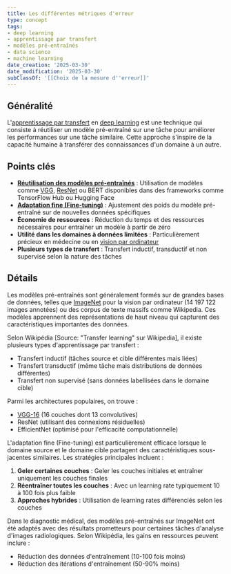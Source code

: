 ```yaml
---
title: Les différentes métriques d'erreur
type: concept
tags:
- deep learning
- apprentissage par transfert
- modèles pré-entraînés
- data science
- machine learning
date_creation: '2025-03-30'
date_modification: '2025-03-30'
subClassOf: '[[Choix de la mesure d''erreur]]'
---
```

## Généralité

L'[apprentissage par transfert](https://fr.wikipedia.org/wiki/Apprentissage_par_transfert) en [deep learning](https://fr.wikipedia.org/wiki/Apprentissage_profond) est une technique qui consiste à réutiliser un modèle pré-entraîné sur une tâche pour améliorer les performances sur une tâche similaire. Cette approche s'inspire de la capacité humaine à transférer des connaissances d'un domaine à un autre.

## Points clés

- **[Réutilisation des modèles pré-entraînés](https://fr.wikipedia.org/wiki/Apprentissage_par_transfert)** : Utilisation de modèles comme [VGG](https://fr.wikipedia.org/wiki/VGG16), [ResNet](https://fr.wikipedia.org/wiki/ResNet) ou BERT disponibles dans des frameworks comme TensorFlow Hub ou Hugging Face
- **[Adaptation fine (Fine-tuning)](https://fr.wikipedia.org/wiki/Fine-tuning)** : Ajustement des poids du modèle pré-entraîné sur de nouvelles données spécifiques
- **Économie de ressources** : Réduction du temps et des ressources nécessaires pour entraîner un modèle à partir de zéro
- **Utilité dans les domaines à données limitées** : Particulièrement précieux en médecine ou en [vision par ordinateur](https://fr.wikipedia.org/wiki/Vision_par_ordinateur)
- **Plusieurs types de transfert** : Transfert inductif, transductif et non supervisé selon la nature des tâches

## Détails

Les modèles pré-entraînés sont généralement formés sur de grandes bases de données, telles que [ImageNet](https://fr.wikipedia.org/wiki/ImageNet) pour la vision par ordinateur (14 197 122 images annotées) ou des corpus de texte massifs comme Wikipedia. Ces modèles apprennent des représentations de haut niveau qui capturent des caractéristiques importantes des données.

Selon Wikipédia [Source: "Transfer learning" sur Wikipedia], il existe plusieurs types d'apprentissage par transfert :
- Transfert inductif (tâches source et cible différentes mais liées)
- Transfert transductif (même tâche mais distributions de données différentes)
- Transfert non supervisé (sans données labellisées dans le domaine cible)

Parmi les architectures populaires, on trouve :
- [VGG-16](https://fr.wikipedia.org/wiki/VGG16) (16 couches dont 13 convolutives)
- ResNet (utilisant des connexions résiduelles)
- EfficientNet (optimisé pour l'efficacité computationnelle)

L'adaptation fine (Fine-tuning) est particulièrement efficace lorsque le domaine source et le domaine cible partagent des caractéristiques sous-jacentes similaires. Les stratégies principales incluent :
1. **Geler certaines couches** : Geler les couches initiales et entraîner uniquement les couches finales
2. **Réentraîner toutes les couches** : Avec un learning rate typiquement 10 à 100 fois plus faible
3. **Approches hybrides** : Utilisation de learning rates différenciés selon les couches

Dans le diagnostic médical, des modèles pré-entraînés sur ImageNet ont été adaptés avec des résultats prometteurs pour certaines tâches d'analyse d'images radiologiques. Selon Wikipédia, les gains en ressources peuvent inclure :
- Réduction des données d'entraînement (10-100 fois moins)
- Réduction des itérations d'entraînement (50-90% moins)